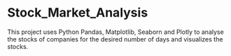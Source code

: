 # Stock_Market_Analysis
This project uses Python Pandas, Matplotlib, Seaborn and Plotly to analyse the stocks of companies for the desired number of days and visualizes the stocks.
